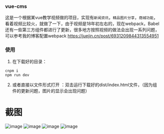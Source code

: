 ### vue-cms

这是一个根据某vue教学视频做的项目，实现有`新闻资讯`，`精品图片分享`，`商城功能`，看着视频比较火，就做了一下，由于视频是18年初左右的，现在webpack，Babel还有一些第三方组件都进行了更新，很多地方按照视频的做法会出现一系列问题，可以参考我的博客配置webpack https://juejin.cn/post/6931209844313554951
### 使用

1. 在下载好的目录：

```shell
cnpm i
npm run dev
```

2. 或者直接以文件形式打开 ：双击运行下载好的dist/index.html文件，（因为组件的更新问题，图片的显示会出现问题）

# 截图
![image](https://user-images.githubusercontent.com/76088891/109935560-aff1c580-7d08-11eb-87bc-68181d5f11bf.png)
![image](https://user-images.githubusercontent.com/76088891/109935624-bed87800-7d08-11eb-959c-d5df9d9c6880.png)
![image](https://user-images.githubusercontent.com/76088891/109936014-e3cceb00-7d08-11eb-9149-a6bdc062f48c.png)
![image](https://user-images.githubusercontent.com/76088891/109936525-04954080-7d09-11eb-8c2a-23c0f32be442.png)

